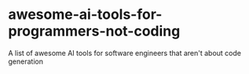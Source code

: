 # awesome-ai-tools-for-programmers-not-coding
A list of awesome AI tools for software engineers that aren't about code generation
